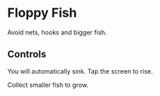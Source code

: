 # Floppy Fish

Avoid nets, hooks and bigger fish.

## Controls

You will automatically sink. Tap the screen to rise.

Collect smaller fish to grow.
